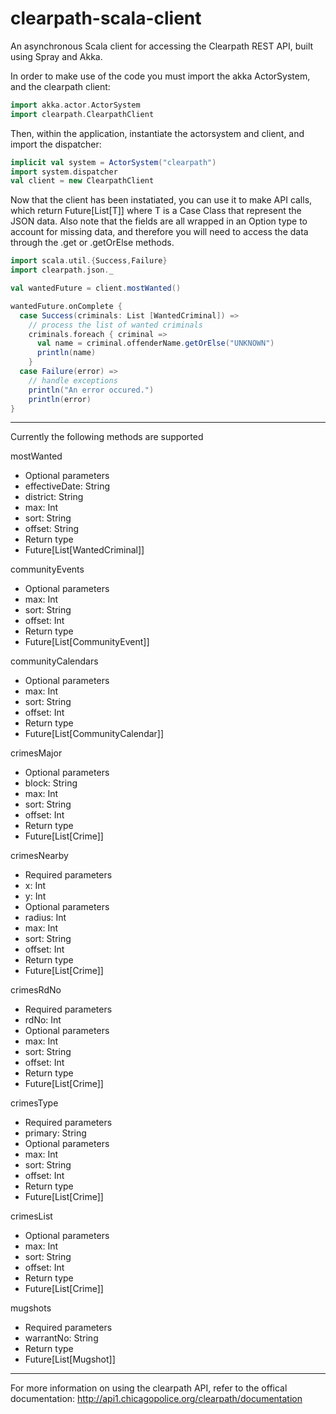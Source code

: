 clearpath-scala-client
======================

An asynchronous Scala client for accessing the Clearpath REST API, built using Spray and Akka.

In order to make use of the code you must import the akka ActorSystem, and the clearpath client:

```scala
import akka.actor.ActorSystem
import clearpath.ClearpathClient
```

Then, within the application, instantiate the actorsystem and client, and import the dispatcher:

```scala
implicit val system = ActorSystem("clearpath")
import system.dispatcher
val client = new ClearpathClient
```

Now that the client has been instatiated, you can use it to make API calls, which return Future[List[T]] where T is a Case Class that represent the JSON data. Also note that the fields are all wrapped in an Option type to account for missing data, and therefore you will need to access the data through the .get or .getOrElse methods.

```scala
import scala.util.{Success,Failure}
import clearpath.json._

val wantedFuture = client.mostWanted()

wantedFuture.onComplete { 
  case Success(criminals: List [WantedCriminal]) =>
    // process the list of wanted criminals
    criminals.foreach { criminal =>
      val name = criminal.offenderName.getOrElse("UNKNOWN")
      println(name)
    }
  case Failure(error) =>
    // handle exceptions
    println("An error occured.")
    println(error)
}
```

----------------------------

Currently the following methods are supported

mostWanted
* Optional parameters
 * effectiveDate: String
 * district: String
 * max: Int
 * sort: String
 * offset: String
* Return type
 * Future[List[WantedCriminal]]

communityEvents
* Optional parameters
 * max: Int
 * sort: String
 * offset: Int
* Return type
 * Future[List[CommunityEvent]]

communityCalendars
* Optional parameters
 * max: Int
 * sort: String
 * offset: Int
* Return type
 * Future[List[CommunityCalendar]]

crimesMajor
* Optional parameters
 * block: String
 * max: Int
 * sort: String
 * offset: Int
* Return type
 * Future[List[Crime]]

crimesNearby
* Required parameters
 * x: Int
 * y: Int
* Optional parameters
 * radius: Int
 * max: Int
 * sort: String
 * offset: Int
* Return type
 * Future[List[Crime]]

crimesRdNo
* Required parameters
 * rdNo: Int
* Optional parameters
 * max: Int
 * sort: String
 * offset: Int
* Return type
 * Future[List[Crime]]

crimesType
* Required parameters
 * primary: String
* Optional parameters
 * max: Int
 * sort: String
 * offset: Int
* Return type
 * Future[List[Crime]]

crimesList
* Optional parameters
 * max: Int
 * sort: String
 * offset: Int
* Return type
 * Future[List[Crime]]

mugshots
* Required parameters
 * warrantNo: String
* Return type
 * Future[List[Mugshot]]

----------------------------

For more information on using the clearpath API, refer to the offical documentation:
http://api1.chicagopolice.org/clearpath/documentation
